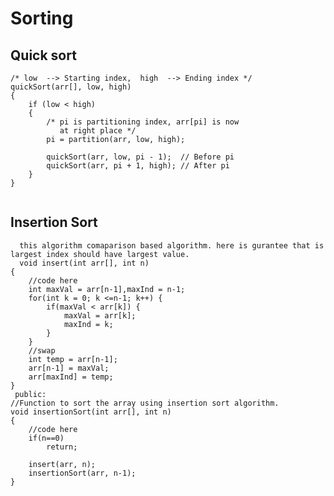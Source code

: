 # Sorting
  ## Quick sort
    
    /* low  --> Starting index,  high  --> Ending index */
    quickSort(arr[], low, high)
    {
        if (low < high)
        {
            /* pi is partitioning index, arr[pi] is now
               at right place */
            pi = partition(arr, low, high);

            quickSort(arr, low, pi - 1);  // Before pi
            quickSort(arr, pi + 1, high); // After pi
        }
    }
```
```
  ## Insertion Sort
  
      this algorithm comaparison based algorithm. here is gurantee that is largest index should have largest value.
      void insert(int arr[], int n)
    {
        //code here
        int maxVal = arr[n-1],maxInd = n-1;
        for(int k = 0; k <=n-1; k++) {
            if(maxVal < arr[k]) {
                maxVal = arr[k];
                maxInd = k;
            }
        }
        //swap
        int temp = arr[n-1];
        arr[n-1] = maxVal;
        arr[maxInd] = temp;
    }
     public:
    //Function to sort the array using insertion sort algorithm.
    void insertionSort(int arr[], int n)
    {
        //code here
        if(n==0)
            return;
            
        insert(arr, n);
        insertionSort(arr, n-1);
    }
 ```cpp
